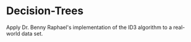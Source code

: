 # Decision-Trees
Apply Dr. Benny Raphael's implementation of the ID3 algorithm to a real-world data set.
